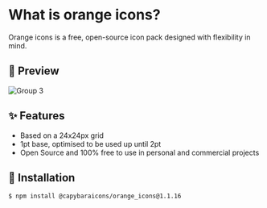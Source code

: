 # What is orange icons?

Orange icons is a free, open-source icon pack designed with flexibility in mind.

## 👀 Preview

![Group 3](https://github.com/user-attachments/assets/e67c8502-0b68-412c-9058-b483aad1c447)

## ✨ Features

- Based on a 24x24px grid
- 1pt base, optimised to be used up until 2pt
- Open Source and 100% free to use in personal and commercial projects

## 📘 Installation
```
$ npm install @capybaraicons/orange_icons@1.1.16
```
